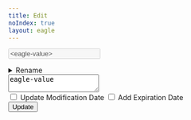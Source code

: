 ```yaml
---
title: Edit
noIndex: true
layout: eagle
---
```


<form class='block-form'>
  <input type='text' name='id' disabled value='<eagle-value>' />
</form>

<details class='box'>
  <summary>Rename</summary>
  <p><small>Please write the new slug of the post.</small></p>
  <form method='post'>
    <input type='text' name='rename' placeholder='New ID' value='<eagle-value>' required />
    <button>Rename</button>
  </form>
</details>

<form method='post' class='block-form eagle-editor'>
  <textarea required name='content'>eagle-value</textarea>
  <div class='eagle-options'>
    <label><input type='checkbox' name='lastmod'/> Update Modification Date</label>
    <label><input type='checkbox' name='expire'/> Add Expiration Date</label>
  </div>
  <button>Update</button>
</form>
